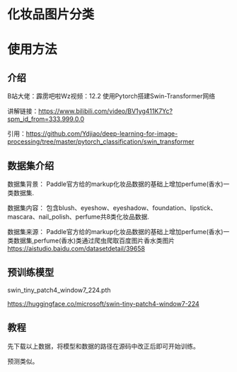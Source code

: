 # 化妆品图片分类

# 使用方法
 
## 介绍
 
B站大佬：霹雳吧啦Wz视频：12.2 使用Pytorch搭建Swin-Transformer网络

讲解链接：https://www.bilibili.com/video/BV1yg411K7Yc?spm_id_from=333.999.0.0

引用：https://github.com/Ydjiao/deep-learning-for-image-processing/tree/master/pytorch_classification/swin_transformer

## 数据集介绍

数据集背景：
Paddle官方给的markup化妆品数据的基础上增加perfume(香水)一类数据集.

数据集内容：
包含blush、eyeshow、eyeshadow、foundation、lipstick、mascara、nail_polish、perfume共8类化妆品数据.

数据集来源：
Paddle官方给的markup化妆品数据的基础上增加perfume(香水)一类数据集,perfume(香水)类通过爬虫爬取百度图片香水类图片
https://aistudio.baidu.com/datasetdetail/39658

## 预训练模型
 
swin_tiny_patch4_window7_224.pth

https://huggingface.co/microsoft/swin-tiny-patch4-window7-224


## 教程

先下载以上数据，将模型和数据的路径在源码中改正后即可开始训练。

预测类似。
